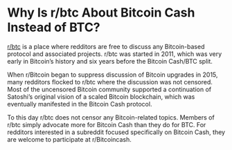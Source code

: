 # Why Is r/btc About Bitcoin Cash Instead of BTC?

[r/btc](https://www.reddit.com/r/btc/) is a place where redditors are free to discuss any Bitcoin-based protocol and associated projects. r/btc was started in 2011, which was very early in Bitcoin’s history and six years before the Bitcoin Cash/BTC split. 

When r/Bitcoin began to suppress discussion of Bitcoin upgrades in 2015, many redditors flocked to r/btc where the discussion was not censored. Most of the uncensored Bitcoin community supported a continuation of Satoshi’s original vision of a scaled Bitcoin blockchain, which was eventually manifested in the Bitcoin Cash protocol. 

To this day r/btc does not censor any Bitcoin-related topics. Members of r/btc simply advocate more for Bitcoin Cash than they do for BTC. For redditors interested in a subreddit focused specifically on Bitcoin Cash, they are welcome to participate at r/Bitcoincash.
